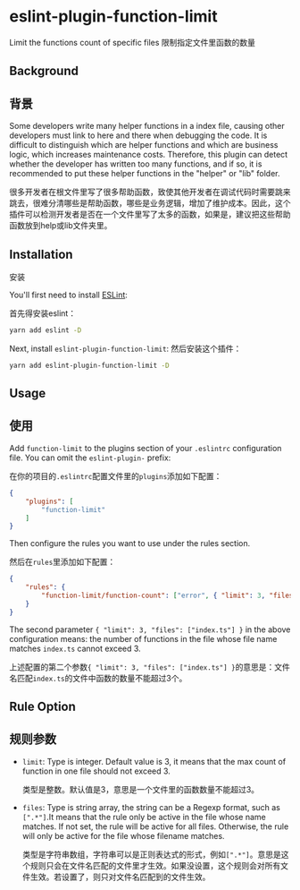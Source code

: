 # eslint-plugin-function-limit
Limit the functions count of specific files
限制指定文件里函数的数量

## Background

## 背景

Some developers write many helper functions in a index file, causing other developers must link to here and there when debugging the code. It is difficult to distinguish which are helper functions and which are business logic, which increases maintenance costs. Therefore, this plugin can detect whether the developer has written too many functions, and if so, it is recommended to put these helper functions in the "helper" or "lib" folder.

很多开发者在根文件里写了很多帮助函数，致使其他开发者在调试代码时需要跳来跳去，很难分清哪些是帮助函数，哪些是业务逻辑，增加了维护成本。因此，这个插件可以检测开发者是否在一个文件里写了太多的函数，如果是，建议把这些帮助函数放到help或lib文件夹里。

## Installation

安装

You'll first need to install [ESLint](https://eslint.org/):

首先得安装eslint：

```sh
yarn add eslint -D
```

Next, install `eslint-plugin-function-limit`:
然后安装这个插件：

```sh
yarn add eslint-plugin-function-limit -D
```

## Usage

## 使用

Add `function-limit` to the plugins section of your `.eslintrc` configuration file. You can omit the `eslint-plugin-` prefix:

在你的项目的`.eslintrc`配置文件里的`plugins`添加如下配置：

```json
{
    "plugins": [
        "function-limit"
    ]
}
```

Then configure the rules you want to use under the rules section.

然后在`rules`里添加如下配置：

```json
{
    "rules": {
        "function-limit/function-count": ["error", { "limit": 3, "files": ["index.ts"] }]
    }
}
```

The second parameter `{ "limit": 3, "files": ["index.ts"] }` in the above configuration means: the number of functions in the file whose file name matches `index.ts` cannot exceed 3.

上述配置的第二个参数`{ "limit": 3, "files": ["index.ts"] }`的意思是：文件名匹配`index.ts`的文件中函数的数量不能超过3个。

## Rule Option

## 规则参数

- `limit`: Type is integer. Default value is 3, it means that the max count of function in one file should not exceed 3.
  
  类型是整数。默认值是3，意思是一个文件里的函数数量不能超过3。

- `files`: Type is string array, the string can be a Regexp format, such as `[".*"]`.It means that the rule only be active in the file whose name matches. If not set, the rule will be active for all files. Otherwise, the rule will only be active for the file whose filename matches.

  类型是字符串数组，字符串可以是正则表达式的形式，例如`[".*"]`。意思是这个规则只会在文件名匹配的文件里才生效。如果没设置，这个规则会对所有文件生效。若设置了，则只对文件名匹配到的文件生效。
